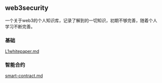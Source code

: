 ## web3security

一个关于web3的个人知识库，记录了解到的一切知识，初期不够完善，随着个人学习不断完善。

### 基础

 [L1whitepaper.md](L1whitepaper.md) 

### 智能合约

 [smart-contract.md](smart-contract.md) 